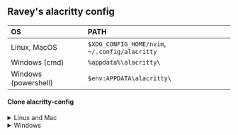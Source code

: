 ## Ravey's alacritty config
| OS | PATH |
| :- | :--- |
| Linux, MacOS | `$XDG_CONFIG_HOME/nvim`, `~/.config/alacritty` |
| Windows (cmd)| `%appdata%\alacritty\` |
| Windows (powershell)| `$env:APPDATA\alacritty\` |


#### Clone alacritty-config
<details><summary> Linux and Mac </summary>

```sh
git clone https://github.com/raveymh/alacritty-config.git "${XDG_CONFIG_HOME:-$HOME/.config}"/alacritty
```

</details>

<details><summary> Windows </summary>

If you're using `cmd.exe`:

```
git clone https://github.com/raveymh/alacritty-config.git "%appdata%\alacritty"
```

If you're using `powershell.exe`

```
git clone https://github.com/raveymh/alacritty-config.git "${env:APPDATA}\alacritty"
```

</details>
